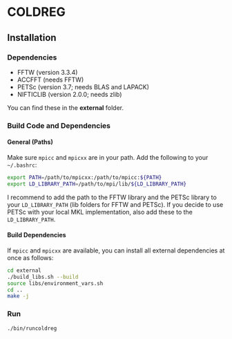 # COLDREG



## Installation

### Dependencies

* FFTW (version 3.3.4)
* ACCFFT (needs FFTW)
* PETSc (version 3.7; needs BLAS and LAPACK)
* NIFTICLIB (version 2.0.0; needs zlib)

You can find these in the **external** folder.

### Build Code and Dependencies



#### General (Paths)

Make sure `mpicc` and `mpicxx` are in your path. Add the following to your `~/.bashrc`:

```bash
export PATH=/path/to/mpicxx:/path/to/mpicc:${PATH}
export LD_LIBRARY_PATH=/path/to/mpi/lib/${LD_LIBRARY_PATH}
```

I recommend to add the path to the FFTW library and the PETSc library to your `LD_LIBRARY_PATH` (lib folders for FFTW and PETSc). If you decide to use PETSc with your local MKL implementation, also add these to the `LD_LIBRARY_PATH`.



#### Build Dependencies

If `mpicc` and `mpicxx` are available, you can install all external dependencies at once as follows:

```bash
cd external
./build_libs.sh --build
source libs/environment_vars.sh
cd ..
make -j
```

### Run 

```bash
./bin/runcoldreg
```
